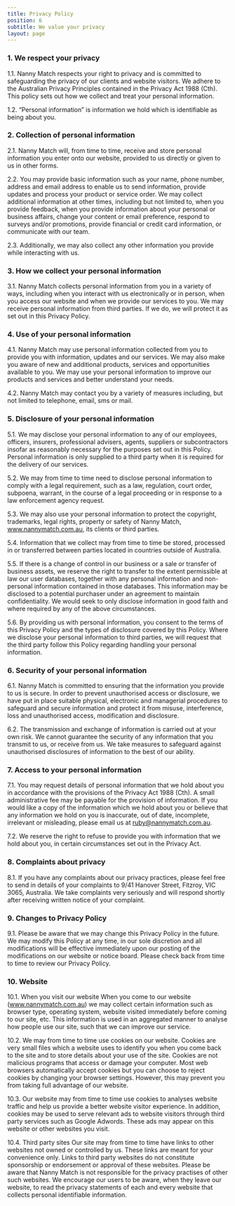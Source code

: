 ```yaml
---
title: Privacy Policy
position: 6
subtitle: We value your privacy
layout: page
---
```


### 1. We respect your privacy

1.1. Nanny Match respects your right to privacy and is committed to safeguarding the privacy of our clients and website visitors. We adhere to the Australian Privacy Principles contained in the Privacy Act 1988 (Cth). This policy sets out how we collect and treat your personal information.

1.2. “Personal information” is information we hold which is identifiable as being about you.

### 2. Collection of personal information

2.1. Nanny Match will, from time to time, receive and store personal information you enter onto our website, provided to us directly or given to us in other forms.

2.2. You may provide basic information such as your name, phone number, address and email address to enable us to send information, provide updates and process your product or service order. We may collect additional information at other times, including but not limited to, when you provide feedback, when you provide information about your personal or business affairs, change your content or email preference, respond to surveys and/or promotions, provide financial or credit card information, or communicate with our team.

2.3. Additionally, we may also collect any other information you provide while interacting with us.

### 3. How we collect your personal information

3.1. Nanny Match collects personal information from you in a variety of ways, including when you interact with us electronically or in person, when you access our website and when we provide our services to you. We may receive personal information from third parties. If we do, we will protect it as set out in this Privacy Policy.

### 4. Use of your personal information

4.1. Nanny Match may use personal information collected from you to provide you with information, updates and our services. We may also make you aware of new and additional products, services and opportunities available to you. We may use your personal information to improve our products and services and better understand your needs.

4.2. Nanny Match may contact you by a variety of measures including, but not limited to telephone, email, sms or mail.

### 5. Disclosure of your personal information

5.1. We may disclose your personal information to any of our employees, officers, insurers, professional advisers, agents, suppliers or subcontractors insofar as reasonably necessary for the purposes set out in this Policy. Personal information is only supplied to a third party when it is required for the delivery of our services.

5.2. We may from time to time need to disclose personal information to comply with a legal requirement, such as a law, regulation, court order, subpoena, warrant, in the course of a legal proceeding or in response to a law enforcement agency request.

5.3. We may also use your personal information to protect the copyright, trademarks, legal rights, property or safety of Nanny Match, www.nannymatch.com.au, its clients or third parties.

5.4. Information that we collect may from time to time be stored, processed in or transferred between parties located in countries outside of Australia.

5.5. If there is a change of control in our business or a sale or transfer of business assets, we reserve the right to transfer to the extent permissible at law our user databases, together with any personal information and non-personal information contained in those databases. This information may be disclosed to a potential purchaser under an agreement to maintain confidentiality. We would seek to only disclose information in good faith and where required by any of the above circumstances.

5.6. By providing us with personal information, you consent to the terms of this Privacy Policy and the types of disclosure covered by this Policy. Where we disclose your personal information to third parties, we will request that the third party follow this Policy regarding handling your personal information.

### 6. Security of your personal information

6.1. Nanny Match is committed to ensuring that the information you provide to us is secure. In order to prevent unauthorised access or disclosure, we have put in place suitable physical, electronic and managerial procedures to safeguard and secure information and protect it from misuse, interference, loss and unauthorised access, modification and disclosure.

6.2. The transmission and exchange of information is carried out at your own risk. We cannot guarantee the security of any information that you transmit to us, or receive from us. We take measures to safeguard against unauthorised disclosures of information to the best of our ability.

### 7. Access to your personal information

7.1. You may request details of personal information that we hold about you in accordance with the provisions of the Privacy Act 1988 (Cth). A small administrative fee may be payable for the provision of information. If you would like a copy of the information which we hold about you or believe that any information we hold on you is inaccurate, out of date, incomplete, irrelevant or misleading, please email us at ruby@nannymatch.com.au.

7.2. We reserve the right to refuse to provide you with information that we hold about you, in certain circumstances set out in the Privacy Act.

### 8. Complaints about privacy

8.1. If you have any complaints about our privacy practices, please feel free to send in details of your complaints to 9/41 Hanover Street, Fitzroy, VIC 3065, Australia. We take complaints very seriously and will respond shortly after receiving written notice of your complaint.

### 9. Changes to Privacy Policy

9.1. Please be aware that we may change this Privacy Policy in the future. We may modify this Policy at any time, in our sole discretion and all modifications will be effective immediately upon our posting of the modifications on our website or notice board. Please check back from time to time to review our Privacy Policy.

### 10. Website

10.1. When you visit our website When you come to our website (www.nannymatch.com.au) we may collect certain information such as browser type, operating system, website visited immediately before coming to our site, etc. This information is used in an aggregated manner to analyse how people use our site, such that we can improve our service.

10.2. We may from time to time use cookies on our website. Cookies are very small files which a website uses to identify you when you come back to the site and to store details about your use of the site. Cookies are not malicious programs that access or damage your computer. Most web browsers automatically accept cookies but you can choose to reject cookies by changing your browser settings. However, this may prevent you from taking full advantage of our website.

10.3. Our website may from time to time use cookies to analyses website traffic and help us provide a better website visitor experience. In addition, cookies may be used to serve relevant ads to website visitors through third party services such as Google Adwords. These ads may appear on this website or other websites you visit.

10.4. Third party sites Our site may from time to time have links to other websites not owned or controlled by us. These links are meant for your convenience only. Links to third party websites do not constitute sponsorship or endorsement or approval of these websites. Please be aware that Nanny Match is not responsible for the privacy practises of other such websites. We encourage our users to be aware, when they leave our website, to read the privacy statements of each and every website that collects personal identifiable information.
